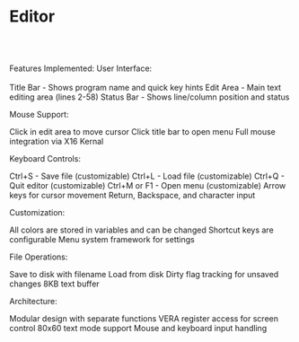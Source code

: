 # Editor

<BR>
<BR>

Features Implemented: User Interface:<BR>
<BR>
Title Bar - Shows program name and quick key hints Edit Area - Main text editing area (lines 2-58) Status Bar - Shows line/column position and status<BR>

Mouse Support:<BR>

Click in edit area to move cursor Click title bar to open menu Full mouse integration via X16 Kernal<BR>

Keyboard Controls:<BR>

Ctrl+S - Save file (customizable) Ctrl+L - Load file (customizable) Ctrl+Q - Quit editor (customizable) Ctrl+M or F1 - Open menu (customizable) Arrow keys for cursor movement Return, Backspace, and character input<BR>

Customization:<BR>

All colors are stored in variables and can be changed Shortcut keys are configurable Menu system framework for settings<BR>

File Operations:<BR>

Save to disk with filename Load from disk Dirty flag tracking for unsaved changes 8KB text buffer<BR>

Architecture:<BR>

Modular design with separate functions VERA register access for screen control 80x60 text mode support Mouse and keyboard input handling<BR>


